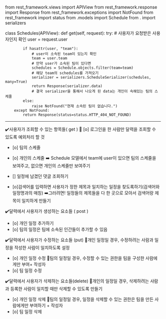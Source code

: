 
from rest_framework.views import APIView
from rest_framework.response import Response
from rest_framework.exceptions import NotFound
from rest_framework import status
from .models import Schedule
from . import serializers


class Schedules(APIView):
    def get(self, request):
        try:
            # 사용자가 요청받은 사용자인지 확인
            user = request.user

            if hasattr(user, "team"):
                # user이 소속된 team이 있는지 확인
                team = user.team
                # 만약 user가 소속된 팀이 있다면
                schedules = Schedule.objects.filter(team=team)
                # 해당 team의 schedules를 가져오기
                serializer = serializers.ScheduleSerializer(schedules, many=True)
                return Response(serializer.data)
                # 결국 serializer을 통해서 나오게 된 data는 개인이 속해있는 팀의 스케줄
            else:
                raise NotFound("현재 소속된 팀이 없습니다.")
        except NotFound:
            return Response(status=status.HTTP_404_NOT_FOUND)


-----------------------------------------

✔️사용자가 조회할 수 있는 항목들( get )
🔔 [o] 로그인을 한 사람만 달력을 조회할 수 있도록 예외처리 할 것
- [o] 팀의 스케줄 
- [o] 개인의 스케줄 
➡️ Schedule 모델에서 team에 user이 있으면 팀의 스케줄을 보여주고, 없으면 개인의 스케줄만 보여주기

- [] 일정에 남겼던 댓글 조회하기 


- [o]검색어를 입력하면 사용자가 정한 제목과 일치하는 일정을 찾도록하기(검색어와 일정명과의 매칭)
➡️그러려면! 일정들의 제목들을 다 한 곳으로 모아서 검색어랑 제목이 일치하게 만들기


✔️달력에서 사용자가 생성하는 요소들 ( post )
-  [o] 개인 일정 추가하기
-  [o] 팀의 일정은 팀에 소속된 인간들이 추가할 수 있음

✔️달력에서 사용자가 수정하는 요소들 (put)
🔔개인 일정일 경우, 수정하려는 사람과 일정을 작성한 사람이 일치하도록 설정
-  [o] 개인 일정 수정
🔔팀의 일정일 경우, 수정할 수 있는 권한을 팀을 구성한 사람에게만 부여+ 작성자
-  [o] 팀 일정 수정

✔️달력에서 사용자가 삭제하는 요소들(delete)
🔔개인의 일정일 경우, 삭제하려는 사람과 등록한 사람이 일치할 때만 삭제할 수 있도록 만들기
-  [o] 개인 일정 삭제
🔔팀의 일정일 경우, 일정을 삭제할 수 있는 권한은 팀을 만든 사람에게만 부여하기 + 작성자 
- [o] 팀 일정 삭제